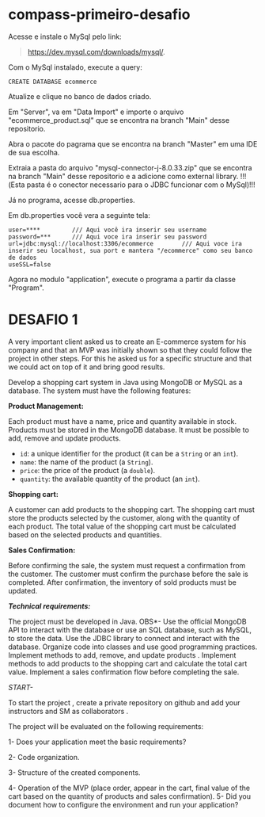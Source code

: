 # compass-primeiro-desafio

Acesse e instale o MySql pelo link: 

> https://dev.mysql.com/downloads/mysql/.

Com o MySql instalado, execute a query: 

```
CREATE DATABASE ecommerce
```
 

Atualize e clique no banco de dados criado.

Em "Server", va em "Data Import" e importe o arquivo "ecommerce_product.sql" que se encontra na branch "Main" desse repositorio.

Abra o pacote do pagrama que se encontra na branch "Master" em uma IDE de sua escolha.

Extraia a pasta do arquivo "mysql-connector-j-8.0.33.zip" que se encontra na branch "Main" desse repositorio e a adicione como external library.
!!!(Esta pasta é o conector necessario para o JDBC funcionar com o MySql)!!!

Já no programa, acesse db.properties.

Em db.properties você vera a seguinte tela: 
```
user=****         /// Aqui você ira inserir seu username
password=***      /// Aqui voce ira inserir seu password
url=jdbc:mysql://localhost:3306/ecommerce        /// Aqui voce ira inserir seu localhost, sua port e mantera "/ecommerce" como seu banco de dados
useSSL=false
```

Agora no modulo "application", execute o programa a partir da classe "Program".

# DESAFIO 1

A very important client asked us to create an E-commerce system for his company and that an MVP was initially shown so that they could follow the project in other steps.
For this he asked us for a specific structure and that we could act on top of it and bring good results.

Develop a shopping cart system in Java using MongoDB or MySQL as a database. The system must have the following features:

**Product Management:**

Each product must have a name, price and quantity available in stock.
Products must be stored in the MongoDB database.
It must be possible to add, remove and update products.

- `id`: a unique identifier for the product (it can be a `String` or an `int`).
- `name`: the name of the product (a `String`).
- `price`: the price of the product (a `double`).
- `quantity`: the available quantity of the product (an `int`).

**Shopping cart:**

A customer can add products to the shopping cart.
The shopping cart must store the products selected by the customer, along with the quantity of each product.
The total value of the shopping cart must be calculated based on the selected products and quantities.

**Sales Confirmation:**

Before confirming the sale, the system must request a confirmation from the customer.
The customer must confirm the purchase before the sale is completed.
After confirmation, the inventory of sold products must be updated.

***Technical requirements:***

The project must be developed in Java.
OBS*- Use the official MongoDB API to interact with the database or use an SQL database, such as MySQL, to store the data.
Use the JDBC library to connect and interact with the database.
Organize code into classes and use good programming practices.
Implement methods to add, remove, and update products .
Implement methods to add products to the shopping cart and calculate the total cart value.
Implement a sales confirmation flow before completing the sale.

*START-*

To start the project , create a private repository on github and add your instructors and SM as collaborators .

The project will be evaluated on the following requirements:

1- Does your application meet the basic requirements?

2- Code organization.

3- Structure of the created components.

4- Operation of the MVP (place order, appear in the cart, final value of the cart based on the quantity of products and sales confirmation).
5- Did you document how to configure the environment and run your application?
